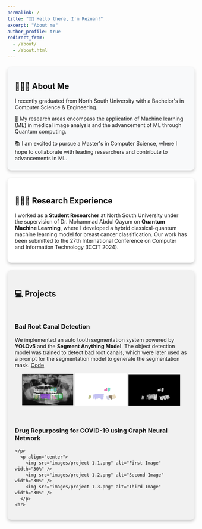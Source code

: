 ```yaml
---
permalink: /
title: "👋🏼 Hello there, I'm Rezuan!"
excerpt: "About me"
author_profile: true
redirect_from: 
  - /about/
  - /about.html
---
```




<div style="box-shadow: 0 4px 8px rgba(0, 0, 0, 0.2); padding: 10px 20px; border-radius: 10px; background-color: #f8f9fa; margin: 20px 0;">
  <h2>👨🏻‍💻 About Me</h2>
  <p>I recently graduated from North South University with a Bachelor's in Computer Science & Engineering.</p>
  <p>🔬 My research areas encompass the application of Machine learning (ML) in medical image analysis and the advancement of ML through Quantum computing.</p>
  <p>📚 I am excited to pursue a Master's in Computer Science, where I hope to collaborate with leading researchers and contribute to advancements in ML.</p>
</div>

<div style="box-shadow: 0 4px 8px rgba(0, 0, 0, 0.2); padding: 20px; border-radius: 10px; background-color: #ffffff; margin: 20px 0;">
  <h2>👨🏻‍🔬 Research Experience</h2>
  <p>I worked as a <strong>Student Researcher</strong> at North South University under the supervision of Dr. Mohammad Abdul Qayum on <strong>Quantum Machine Learning</strong>, where I developed a hybrid classical-quantum machine learning model for breast cancer classification. Our work has been submitted to the 27th International Conference on Computer and Information Technology (ICCIT 2024).</p>
</div>

<div style="box-shadow: 0 4px 8px rgba(0, 0, 0, 0.2); padding: 20px; border-radius: 10px; background-color: #f1f1f1; margin: 20px 0;">
  <h2>💻 Projects</h2>
 
  
  <br>
  <h3>Bad Root Canal Detection</h3>
  <p>We implemented an auto tooth segmentation system powered by <strong>YOLOv5</strong> and the <strong>Segment 
    Anything Model</strong>. The object detection model was trained to detect bad root canals, which were later used 
    as a prompt for the segmentation model to generate the segmentation mask. <a href="https://github.com/RezuanChowdhuryRifat/Bad-root-canal-detection/tree/main">
      Code</a>
  </p>
    <p align="center">
      <img src="images/project 1.1.png" alt="First Image" width="30%" />
      <img src="images/project 1.2.png" alt="Second Image" width="30%" />
      <img src="images/project 1.3.png" alt="Third Image" width="30%" />
    </p>
    <br>
    <h3>Drug Repurposing for COVID-19 using Graph Neural Network</h3>
    <p>
      
    </p>
      <p align="center">
        <img src="images/project 1.1.png" alt="First Image" width="30%" />
        <img src="images/project 1.2.png" alt="Second Image" width="30%" />
        <img src="images/project 1.3.png" alt="Third Image" width="30%" />
      </p>
    <br>
    
</div>
